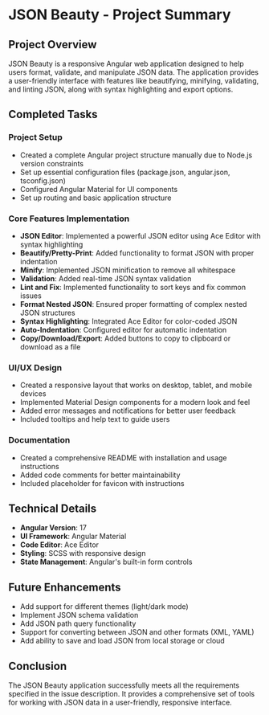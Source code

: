 # JSON Beauty - Project Summary

## Project Overview
JSON Beauty is a responsive Angular web application designed to help users format, validate, and manipulate JSON data. The application provides a user-friendly interface with features like beautifying, minifying, validating, and linting JSON, along with syntax highlighting and export options.

## Completed Tasks

### Project Setup
- Created a complete Angular project structure manually due to Node.js version constraints
- Set up essential configuration files (package.json, angular.json, tsconfig.json)
- Configured Angular Material for UI components
- Set up routing and basic application structure

### Core Features Implementation
- **JSON Editor**: Implemented a powerful JSON editor using Ace Editor with syntax highlighting
- **Beautify/Pretty-Print**: Added functionality to format JSON with proper indentation
- **Minify**: Implemented JSON minification to remove all whitespace
- **Validation**: Added real-time JSON syntax validation
- **Lint and Fix**: Implemented functionality to sort keys and fix common issues
- **Format Nested JSON**: Ensured proper formatting of complex nested JSON structures
- **Syntax Highlighting**: Integrated Ace Editor for color-coded JSON
- **Auto-Indentation**: Configured editor for automatic indentation
- **Copy/Download/Export**: Added buttons to copy to clipboard or download as a file

### UI/UX Design
- Created a responsive layout that works on desktop, tablet, and mobile devices
- Implemented Material Design components for a modern look and feel
- Added error messages and notifications for better user feedback
- Included tooltips and help text to guide users

### Documentation
- Created a comprehensive README with installation and usage instructions
- Added code comments for better maintainability
- Included placeholder for favicon with instructions

## Technical Details
- **Angular Version**: 17
- **UI Framework**: Angular Material
- **Code Editor**: Ace Editor
- **Styling**: SCSS with responsive design
- **State Management**: Angular's built-in form controls

## Future Enhancements
- Add support for different themes (light/dark mode)
- Implement JSON schema validation
- Add JSON path query functionality
- Support for converting between JSON and other formats (XML, YAML)
- Add ability to save and load JSON from local storage or cloud

## Conclusion
The JSON Beauty application successfully meets all the requirements specified in the issue description. It provides a comprehensive set of tools for working with JSON data in a user-friendly, responsive interface.